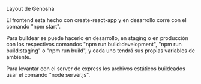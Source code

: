 Layout de Genosha

El frontend esta hecho con create-react-app y en desarrollo corre con el comando "npm start".

Para buildear se puede hacerlo en desarrollo, en staging o en producción con los respectivos comandos "npm run build:development", "npm run build:staging" o "npm run build", y cada uno tendrá sus propias variables de ambiente.

Para levantar con el server de express los archivos estáticos buildeados usar el comando "node server.js".
